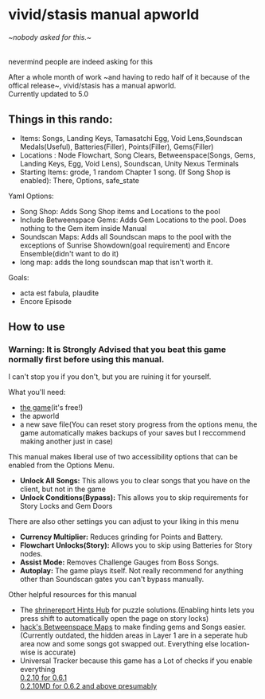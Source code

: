 # vivid/stasis manual apworld
###### ~nobody asked for this.~
nevermind people are indeed asking for this

After a whole month of work ~and having to redo half of it because of the offical release~,  vivid/stasis has a manual apworld.\
Currently updated to 5.0

## Things in this rando:
- Items: Songs, Landing Keys, Tamasatchi Egg, Void Lens,Soundscan Medals(Useful), Batteries(Filler), Points(Filler), Gems(Filler)
- Locations : Node Flowchart, Song Clears, Betweenspace(Songs, Gems, Landing Keys, Egg, Void Lens), Soundscan, Unity Nexus Terminals
- Starting Items: grode, 1 random Chapter 1 song. (If Song Shop is enabled): There, Options, safe_state

Yaml Options:
- Song Shop: Adds Song Shop items and Locations to the pool
- Include Betweenspace Gems: Adds Gem Locations to the pool. Does nothing to the Gem item inside Manual
- Soundscan Maps: Adds all Soundscan maps to the pool with the exceptions of Sunrise Showdown(goal requirement) and Encore Ensemble(didn't want to do it)
- long map: adds the long soundscan map that isn't worth it.

Goals:
- acta est fabula, plaudite
- Encore Episode

## How to use

### Warning: It is Strongly Advised that you beat this game normally first before using this manual.
I can't stop you if you don't, but you are ruining it for yourself.


What you'll need:
- [the game](https://store.steampowered.com/app/2093940/vividstasis/)(it's free!)
- the apworld
- a new save file(You can reset story progress from the options menu, the game automatically makes backups of your saves but I reccommend making another just in case)

This manual makes liberal use of two accessibility options that can be enabled from the Options Menu.
- **Unlock All Songs:** This allows you to clear songs that you have on the client, but not in the game
- **Unlock Conditions(Bypass):** This allows you to skip requirements for Story Locks and Gem Doors

There are also other settings you can adjust to your liking in this menu
- **Currency Multiplier:** Reduces grinding for Points and Battery.
- **Flowchart Unlocks(Story):** Allows you to skip using Batteries for Story nodes.
- **Assist Mode:** Removes Challenge Gauges from Boss Songs.
- **Autoplay:** The game plays itself. Not really recommend for anything other than Soundscan gates you can't bypass manually.

Other helpful resources for this manual
- The [shrinereport Hints Hub](https://shrinereport.xyz/hints/hub.html) for puzzle solutions.(Enabling hints lets you press shift to automatically open the page on story locks)
- [hack's Betweenspace Maps](https://hack-3r64.github.io/betweenspace/) to make finding gems and Songs easier.(Currently outdated, the hidden areas in Layer 1 are in a seperate hub area now and some songs got swapped out. Everything else location-wise is accurate)
- Universal Tracker because this game has a Lot of checks if you enable everything\
[0.2.10 for 0.6.1](https://github.com/FarisTheAncient/Archipelago/releases/tag/Tracker_v0.2.10)\
[0.2.10MD for 0.6.2 and above presumably](https://github.com/FarisTheAncient/Archipelago/releases/tag/Tracker_v0.2.10MD)
